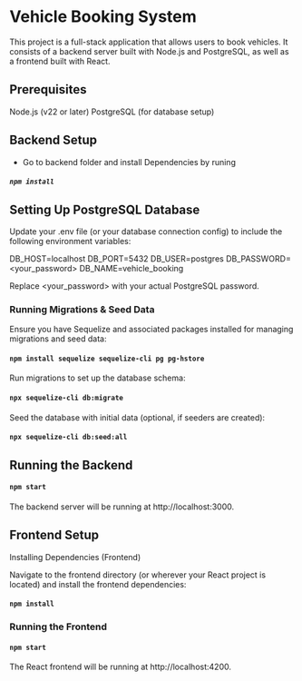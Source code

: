 # Vehicle Booking System
This project is a full-stack application that allows users to book vehicles. It consists of a backend server built with Node.js and PostgreSQL, as well as a frontend built with React.

## Prerequisites
Node.js (v22 or later)
PostgreSQL (for database setup)


## Backend Setup 
- Go to backend folder and install Dependencies by runing
##### `npm install`

## Setting Up PostgreSQL Database

Update your .env file (or your database connection config) to include the following environment variables:

DB_HOST=localhost
DB_PORT=5432
DB_USER=postgres
DB_PASSWORD=<your_password>
DB_NAME=vehicle_booking

Replace <your_password> with your actual PostgreSQL password.

### Running Migrations & Seed Data

Ensure you have Sequelize and associated packages installed for managing migrations and seed data:
#### `npm install sequelize sequelize-cli pg pg-hstore`
Run migrations to set up the database schema:
#### `npx sequelize-cli db:migrate`
Seed the database with initial data (optional, if seeders are created):
#### `npx sequelize-cli db:seed:all`

## Running the Backend
#### `npm start`

The backend server will be running at http://localhost:3000.

## Frontend Setup
Installing Dependencies (Frontend)

Navigate to the frontend directory (or wherever your React project is located) and install the frontend dependencies:
#### `npm install`

### Running the Frontend
#### `npm start`

The React frontend will be running at http://localhost:4200.